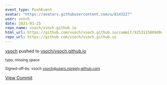 ```yaml
---
event_type: PushEvent
avatar: "https://avatars.githubusercontent.com/u/814322?"
user: vsoch
date: 2021-01-25
repo_name: vsoch/vsoch.github.io
html_url: https://github.com/vsoch/vsoch.github.io/commit/9253115869d0cf2965e042c0b187ffee0c22ef11
repo_url: https://github.com/vsoch/vsoch.github.io
---
```


<a href='https://github.com/vsoch' target='_blank'>vsoch</a> pushed to <a href='https://github.com/vsoch/vsoch.github.io' target='_blank'>vsoch/vsoch.github.io</a>

<small>typo, missing space

Signed-off-by: vsoch <vsoch@users.noreply.github.com></small>

<a href='https://github.com/vsoch/vsoch.github.io/commit/9253115869d0cf2965e042c0b187ffee0c22ef11' target='_blank'>View Commit</a>